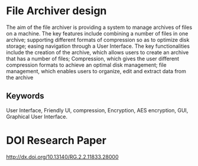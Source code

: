 # File Archiver design
The aim of the file archiver is providing a system to manage archives of files on a machine. The key
features include combining a number of files in one archive; supporting different formats of compression
so as to optimize disk storage; easing navigation through a User Interface. The key functionalities
include the creation of the archive, which allows users to create an archive that has a number of files;
Compression, which gives the user different compression formats to achieve an optimal disk management;
file management, which enables users to organize, edit and extract data from the archive

## Keywords
User Interface, Friendly UI, compression, Encryption, AES encryption, GUI, Graphical
User Interface.

# DOI Research Paper
http://dx.doi.org/10.13140/RG.2.2.11833.28000
